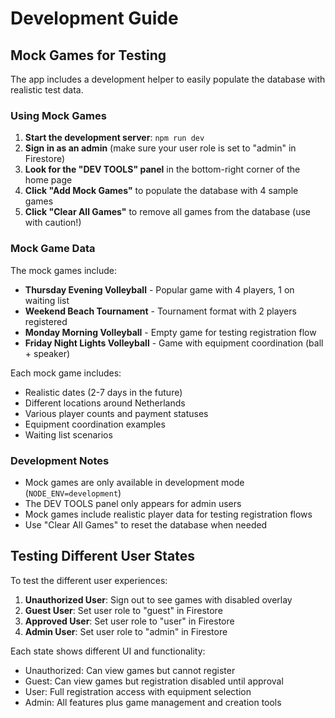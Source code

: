 # Development Guide

## Mock Games for Testing

The app includes a development helper to easily populate the database with realistic test data.

### Using Mock Games

1. **Start the development server**: `npm run dev`
2. **Sign in as an admin** (make sure your user role is set to "admin" in Firestore)
3. **Look for the "DEV TOOLS" panel** in the bottom-right corner of the home page
4. **Click "Add Mock Games"** to populate the database with 4 sample games
5. **Click "Clear All Games"** to remove all games from the database (use with caution!)

### Mock Game Data

The mock games include:
- **Thursday Evening Volleyball** - Popular game with 4 players, 1 on waiting list
- **Weekend Beach Tournament** - Tournament format with 2 players registered  
- **Monday Morning Volleyball** - Empty game for testing registration flow
- **Friday Night Lights Volleyball** - Game with equipment coordination (ball + speaker)

Each mock game includes:
- Realistic dates (2-7 days in the future)
- Different locations around Netherlands
- Various player counts and payment statuses
- Equipment coordination examples
- Waiting list scenarios

### Development Notes

- Mock games are only available in development mode (`NODE_ENV=development`)
- The DEV TOOLS panel only appears for admin users
- Mock games include realistic player data for testing registration flows
- Use "Clear All Games" to reset the database when needed

## Testing Different User States

To test the different user experiences:

1. **Unauthorized User**: Sign out to see games with disabled overlay
2. **Guest User**: Set user role to "guest" in Firestore
3. **Approved User**: Set user role to "user" in Firestore  
4. **Admin User**: Set user role to "admin" in Firestore

Each state shows different UI and functionality:
- Unauthorized: Can view games but cannot register
- Guest: Can view games but registration disabled until approval
- User: Full registration access with equipment selection
- Admin: All features plus game management and creation tools
